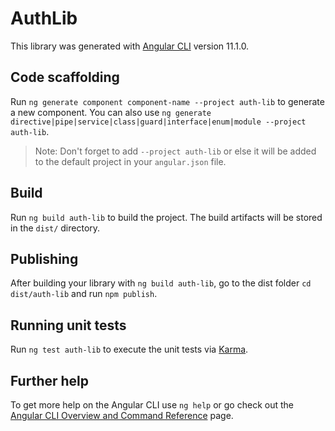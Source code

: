 # AuthLib

This library was generated with [Angular CLI](https://github.com/angular/angular-cli) version 11.1.0.

## Code scaffolding

Run `ng generate component component-name --project auth-lib` to generate a new component. You can also use `ng generate directive|pipe|service|class|guard|interface|enum|module --project auth-lib`.
> Note: Don't forget to add `--project auth-lib` or else it will be added to the default project in your `angular.json` file. 

## Build

Run `ng build auth-lib` to build the project. The build artifacts will be stored in the `dist/` directory.

## Publishing

After building your library with `ng build auth-lib`, go to the dist folder `cd dist/auth-lib` and run `npm publish`.

## Running unit tests

Run `ng test auth-lib` to execute the unit tests via [Karma](https://karma-runner.github.io).

## Further help

To get more help on the Angular CLI use `ng help` or go check out the [Angular CLI Overview and Command Reference](https://angular.io/cli) page.
